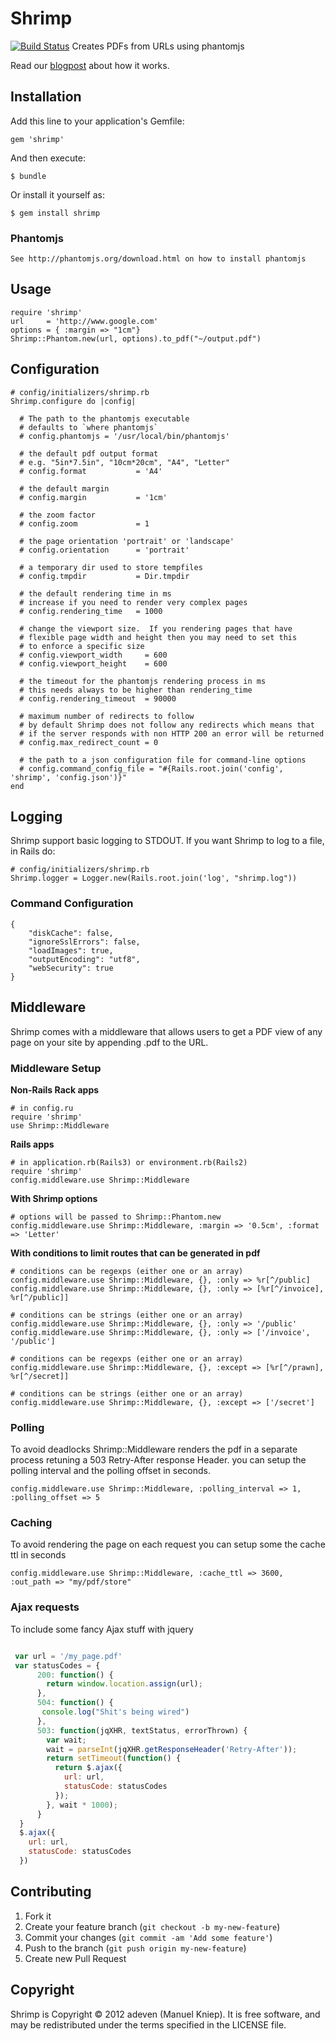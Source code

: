 # Shrimp
[![Build Status](https://travis-ci.org/adjust/shrimp.png?branch=master)](https://travis-ci.org/adjust/shrimp)
Creates PDFs from URLs using phantomjs

Read our [blogpost](http://big-elephants.com/2012-12/pdf-rendering-with-phantomjs/) about how it works.

## Installation

Add this line to your application's Gemfile:

    gem 'shrimp'

And then execute:

    $ bundle

Or install it yourself as:

    $ gem install shrimp


### Phantomjs

    See http://phantomjs.org/download.html on how to install phantomjs

## Usage

```
require 'shrimp'
url     = 'http://www.google.com'
options = { :margin => "1cm"}
Shrimp::Phantom.new(url, options).to_pdf("~/output.pdf")
```
## Configuration

```
# config/initializers/shrimp.rb
Shrimp.configure do |config|

  # The path to the phantomjs executable
  # defaults to `where phantomjs`
  # config.phantomjs = '/usr/local/bin/phantomjs'

  # the default pdf output format
  # e.g. "5in*7.5in", "10cm*20cm", "A4", "Letter"
  # config.format           = 'A4'

  # the default margin
  # config.margin           = '1cm'

  # the zoom factor
  # config.zoom             = 1

  # the page orientation 'portrait' or 'landscape'
  # config.orientation      = 'portrait'

  # a temporary dir used to store tempfiles
  # config.tmpdir           = Dir.tmpdir

  # the default rendering time in ms
  # increase if you need to render very complex pages
  # config.rendering_time   = 1000

  # change the viewport size.  If you rendering pages that have
  # flexible page width and height then you may need to set this
  # to enforce a specific size
  # config.viewport_width     = 600
  # config.viewport_height    = 600

  # the timeout for the phantomjs rendering process in ms
  # this needs always to be higher than rendering_time
  # config.rendering_timeout  = 90000

  # maximum number of redirects to follow
  # by default Shrimp does not follow any redirects which means that
  # if the server responds with non HTTP 200 an error will be returned
  # config.max_redirect_count = 0

  # the path to a json configuration file for command-line options
  # config.command_config_file = "#{Rails.root.join('config', 'shrimp', 'config.json')}"
end
```

## Logging

Shrimp support basic logging to STDOUT. If you want Shrimp to log to a file, in Rails do:

```
# config/initializers/shrimp.rb
Shrimp.logger = Logger.new(Rails.root.join('log', "shrimp.log"))
```

### Command Configuration

```
{
    "diskCache": false,
    "ignoreSslErrors": false,
    "loadImages": true,
    "outputEncoding": "utf8",
    "webSecurity": true
}
```

## Middleware

Shrimp comes with a middleware that allows users to get a PDF view of any page on your site by appending .pdf to the URL.

### Middleware Setup

**Non-Rails Rack apps**

    # in config.ru
    require 'shrimp'
    use Shrimp::Middleware

**Rails apps**

    # in application.rb(Rails3) or environment.rb(Rails2)
    require 'shrimp'
    config.middleware.use Shrimp::Middleware

**With Shrimp options**

    # options will be passed to Shrimp::Phantom.new
    config.middleware.use Shrimp::Middleware, :margin => '0.5cm', :format => 'Letter'

**With conditions to limit routes that can be generated in pdf**

    # conditions can be regexps (either one or an array)
    config.middleware.use Shrimp::Middleware, {}, :only => %r[^/public]
    config.middleware.use Shrimp::Middleware, {}, :only => [%r[^/invoice], %r[^/public]]

    # conditions can be strings (either one or an array)
    config.middleware.use Shrimp::Middleware, {}, :only => '/public'
    config.middleware.use Shrimp::Middleware, {}, :only => ['/invoice', '/public']

    # conditions can be regexps (either one or an array)
    config.middleware.use Shrimp::Middleware, {}, :except => [%r[^/prawn], %r[^/secret]]

    # conditions can be strings (either one or an array)
    config.middleware.use Shrimp::Middleware, {}, :except => ['/secret']


### Polling

To avoid deadlocks Shrimp::Middleware renders the pdf in a separate process retuning a 503 Retry-After response Header.
you can setup the polling interval and the polling offset in seconds.

    config.middleware.use Shrimp::Middleware, :polling_interval => 1, :polling_offset => 5

### Caching

To avoid rendering the page on each request you can setup some the cache ttl in seconds

    config.middleware.use Shrimp::Middleware, :cache_ttl => 3600, :out_path => "my/pdf/store"


### Ajax requests

To include some fancy Ajax stuff with jquery

```js

 var url = '/my_page.pdf'
 var statusCodes = {
      200: function() {
        return window.location.assign(url);
      },
      504: function() {
       console.log("Shit's being wired")
      },
      503: function(jqXHR, textStatus, errorThrown) {
        var wait;
        wait = parseInt(jqXHR.getResponseHeader('Retry-After'));
        return setTimeout(function() {
          return $.ajax({
            url: url,
            statusCode: statusCodes
          });
        }, wait * 1000);
      }
  }
  $.ajax({
    url: url,
    statusCode: statusCodes
  })

```

## Contributing

1. Fork it
2. Create your feature branch (`git checkout -b my-new-feature`)
3. Commit your changes (`git commit -am 'Add some feature'`)
4. Push to the branch (`git push origin my-new-feature`)
5. Create new Pull Request

## Copyright
Shrimp is Copyright © 2012 adeven (Manuel Kniep). It is free software, and may be redistributed under the terms
specified in the LICENSE file.
